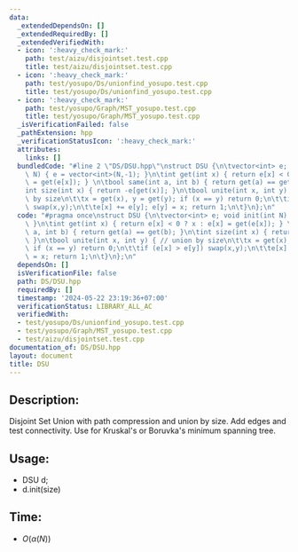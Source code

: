 ```yaml
---
data:
  _extendedDependsOn: []
  _extendedRequiredBy: []
  _extendedVerifiedWith:
  - icon: ':heavy_check_mark:'
    path: test/aizu/disjointset.test.cpp
    title: test/aizu/disjointset.test.cpp
  - icon: ':heavy_check_mark:'
    path: test/yosupo/Ds/unionfind_yosupo.test.cpp
    title: test/yosupo/Ds/unionfind_yosupo.test.cpp
  - icon: ':heavy_check_mark:'
    path: test/yosupo/Graph/MST_yosupo.test.cpp
    title: test/yosupo/Graph/MST_yosupo.test.cpp
  _isVerificationFailed: false
  _pathExtension: hpp
  _verificationStatusIcon: ':heavy_check_mark:'
  attributes:
    links: []
  bundledCode: "#line 2 \"DS/DSU.hpp\"\nstruct DSU {\n\tvector<int> e; void init(int\
    \ N) { e = vector<int>(N,-1); }\n\tint get(int x) { return e[x] < 0 ? x : e[x]\
    \ = get(e[x]); } \n\tbool same(int a, int b) { return get(a) == get(b); }\n\t\
    int size(int x) { return -e[get(x)]; }\n\tbool unite(int x, int y) { // union\
    \ by size\n\t\tx = get(x), y = get(y); if (x == y) return 0;\n\t\tif (e[x] > e[y])\
    \ swap(x,y);\n\t\te[x] += e[y]; e[y] = x; return 1;\n\t}\n};\n"
  code: "#pragma once\nstruct DSU {\n\tvector<int> e; void init(int N) { e = vector<int>(N,-1);\
    \ }\n\tint get(int x) { return e[x] < 0 ? x : e[x] = get(e[x]); } \n\tbool same(int\
    \ a, int b) { return get(a) == get(b); }\n\tint size(int x) { return -e[get(x)];\
    \ }\n\tbool unite(int x, int y) { // union by size\n\t\tx = get(x), y = get(y);\
    \ if (x == y) return 0;\n\t\tif (e[x] > e[y]) swap(x,y);\n\t\te[x] += e[y]; e[y]\
    \ = x; return 1;\n\t}\n};\n"
  dependsOn: []
  isVerificationFile: false
  path: DS/DSU.hpp
  requiredBy: []
  timestamp: '2024-05-22 23:19:36+07:00'
  verificationStatus: LIBRARY_ALL_AC
  verifiedWith:
  - test/yosupo/Ds/unionfind_yosupo.test.cpp
  - test/yosupo/Graph/MST_yosupo.test.cpp
  - test/aizu/disjointset.test.cpp
documentation_of: DS/DSU.hpp
layout: document
title: DSU
---
```


## Description:
Disjoint Set Union with path compression 
and union by size. Add edges and test connectivity. 
Use for Kruskal's or Boruvka's minimum spanning tree.

## Usage:

* DSU d;
* d.init(size)

## Time:

* $O(\alpha(N))$
